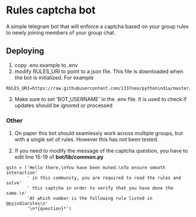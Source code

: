 # Rules captcha bot

A simple telegram bot that will enforce a captcha based on your group rules to
newly joining members of your group  chat.

## Deploying
1) copy .env.example to .env
2) modify RULES_URI to point to a json file. This file is downloaded when the bot is initialized. For example
```
RULES_URI=https://raw.githubusercontent.com/1337neo/pythonindia/master/rules/languages/english/rules.json
```
3) Make sure to set 'BOT_USERNAME' in the .env file. It is used to check if
updates should be ignored or processed

### Other
1)  On paper this bot should seamlessly work across multiple groups, but with a single set of rules. 
	However this has not been tested.

2)  If you need to modify the message of the captcha question, you have to edit line 15-19 of **bot/lib/common.py**
```
qstn = ('Hello there,\nYou have been muted.\nTo ensure smooth interaction'
        ' in this community, you are required to read the rules and solve'
        ' this captcha in order to verify that you have done the  same.\n'
        'At which number is the following rule listed in @pyindiarules\n'
        '\n*{question}*')
```
